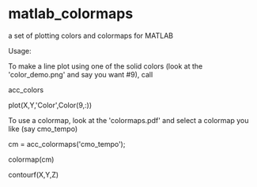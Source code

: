 # matlab_colormaps
a set of plotting colors and colormaps for MATLAB

Usage:

To make a line plot using one of the solid colors (look at the 'color_demo.png' and say you want #9), call

acc_colors

plot(X,Y,'Color',Color(9,:))

To use a colormap, look at the 'colormaps.pdf' and select a colormap you like (say cmo_tempo)

cm = acc_colormaps('cmo_tempo');

colormap(cm)

contourf(X,Y,Z)
